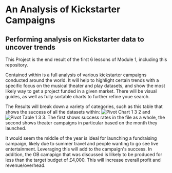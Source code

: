 # An Analysis of Kickstarter Campaigns
## Performing analysis on Kickstarter data to uncover trends
This Project is the end result of the first 6 lessons of Module 1, including this repository. 

Contained within is a full analysis of various kickstarter campaigns conducted around the world. It will help to highlight certain trends with a specific focus on the musical theater and play datasets, and show the most likely way to get a project funded in a given market. There will be visual guides, as well as fully sortable charts to further refine youe search.

The Results will break down a variety of categories, such as this table that shows the success of all the datasets within: ![Pivot Chart 1 3 2](https://user-images.githubusercontent.com/116296092/199546974-13451e56-57a5-4900-bfd4-2204367d825d.png) and ![Pivot Table 1 3 3](https://user-images.githubusercontent.com/116296092/199547842-78e2d9e9-ec8e-480c-8c7d-fc4f930a4bf3.png). The first shows success rates in the file as a whole, the second shows theater campaigns in particular based on the month they launched.

It would seem the middle of the year is ideal for launching a fundraising campaign, likely due to summer travel and people wanting to go see live entertainment. Leveraging this will add to the campaign's success. In addition, the GB camapign that was discussed is lilkely to be produced for less than the target budget of £4,000. This will increase overall profit and revenue/overhead.

